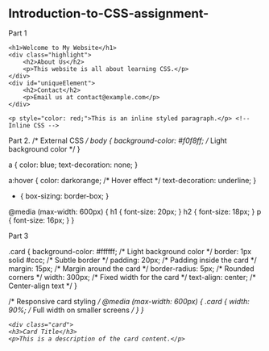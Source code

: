 # Introduction-to-CSS-assignment-
Part 1
<!DOCTYPE html>
<html lang="en">
<head>
    <meta charset="UTF-8">
    <meta name="viewport" content="width=device-width, initial-scale=1.0">
    <title>CSS Basics</title>
    <link rel="stylesheet" href="styles.css"> <!-- External CSS link -->
    <style>
        /* Internal CSS */
        h1, h2, h3 {
            font-size: 24px; /* Element Selector */
        }
        .highlight {
            background-color: lightyellow; /* Class Selector */
        }
        #uniqueElement {
            border: 2px solid blue; /* ID Selector */
        }
    </style>
</head>
<body>

    <h1>Welcome to My Website</h1>
    <div class="highlight">
        <h2>About Us</h2>
        <p>This website is all about learning CSS.</p>
    </div>
    <div id="uniqueElement">
        <h2>Contact</h2>
        <p>Email us at contact@example.com</p>
    </div>

    <p style="color: red;">This is an inline styled paragraph.</p> <!-- Inline CSS -->

</body>
</html>

Part 2.
/* External CSS */
body {
    background-color: #f0f8ff; /* Light background color */
}

a {
    color: blue;
    text-decoration: none;
}

a:hover {
    color: darkorange; /* Hover effect */
    text-decoration: underline;
}

* {
    box-sizing: border-box;
}

@media (max-width: 600px) {
    h1 {
        font-size: 20px;
    }
    h2 {
        font-size: 18px;
    }
    p {
        font-size: 16px;
    }
}

Part 3

<!DOCTYPE html>
<html lang="en">
<head>
    <meta charset="UTF-8">
    <meta name="viewport" content="width=device-width, initial-scale=1.0">
    <title>CSS Basics</title>
    <link rel="stylesheet" href="styles.css"> .card {
    background-color: #ffffff; /* Light background color */
    border: 1px solid #ccc; /* Subtle border */
    padding: 20px; /* Padding inside the card */
    margin: 15px; /* Margin around the card */
    border-radius: 5px; /* Rounded corners */
    width: 300px; /* Fixed width for the card */
    text-align: center; /* Center-align text */
}

/* Responsive card styling */
@media (max-width: 600px) {
    .card {
        width: 90%; /* Full width on smaller screens */
    }
}
    <style>
        /* Internal CSS */
        h1, h2, h3 {
            font-size: 24px; /* Element Selector */
        }
        .highlight {
            background-color: lightyellow; /* Class Selector */
        }
        #uniqueElement {
            border: 2px solid blue; /* ID Selector */
        }
    </style>
</head>
<body>

    <div class="card">
    <h3>Card Title</h3>
    <p>This is a description of the card content.</p>
</div>

</body>
</html>

